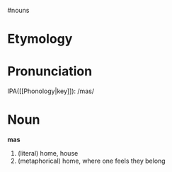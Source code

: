 #nouns
# Etymology
# Pronunciation
IPA([[Phonology|key]]): /mas/
# Noun
**mas**
1. (literal) home, house
2. (metaphorical) home, where one feels they belong